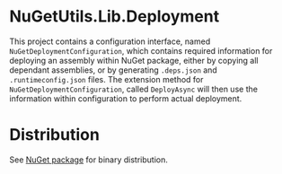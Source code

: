 # NuGetUtils.Lib.Deployment

This project contains a configuration interface, named `NuGetDeploymentConfiguration`, which contains required information for deploying an assembly within NuGet package, either by copying all dependant assemblies, or by generating `.deps.json` and `.runtimeconfig.json` files.
The extension method for `NuGetDeploymentConfiguration`, called `DeployAsync` will then use the information within configuration to perform actual deployment.

# Distribution

See [NuGet package](http://www.nuget.org/packages/NuGetUtils.Lib.Deployment) for binary distribution.